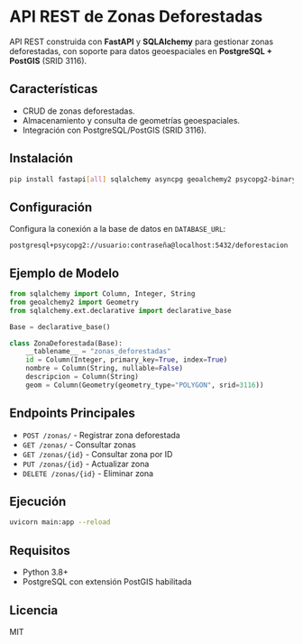 # API REST de Zonas Deforestadas

API REST construida con **FastAPI** y **SQLAlchemy** para gestionar zonas deforestadas, con soporte para datos geoespaciales en **PostgreSQL + PostGIS** (SRID 3116).

## Características

- CRUD de zonas deforestadas.
- Almacenamiento y consulta de geometrías geoespaciales.
- Integración con PostgreSQL/PostGIS (SRID 3116).

## Instalación

```bash
pip install fastapi[all] sqlalchemy asyncpg geoalchemy2 psycopg2-binary
```

## Configuración

Configura la conexión a la base de datos en `DATABASE_URL`:

```
postgresql+psycopg2://usuario:contraseña@localhost:5432/deforestacion
```

## Ejemplo de Modelo

```python
from sqlalchemy import Column, Integer, String
from geoalchemy2 import Geometry
from sqlalchemy.ext.declarative import declarative_base

Base = declarative_base()

class ZonaDeforestada(Base):
    __tablename__ = "zonas_deforestadas"
    id = Column(Integer, primary_key=True, index=True)
    nombre = Column(String, nullable=False)
    descripcion = Column(String)
    geom = Column(Geometry(geometry_type="POLYGON", srid=3116))
```

## Endpoints Principales

- `POST /zonas/` - Registrar zona deforestada
- `GET /zonas/` - Consultar zonas
- `GET /zonas/{id}` - Consultar zona por ID
- `PUT /zonas/{id}` - Actualizar zona
- `DELETE /zonas/{id}` - Eliminar zona

## Ejecución

```bash
uvicorn main:app --reload
```

## Requisitos

- Python 3.8+
- PostgreSQL con extensión PostGIS habilitada

## Licencia

MIT